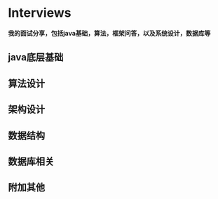 # Interviews
**我的面试分享，包括java基础，算法，框架问答，以及系统设计，数据库等**
## java底层基础

## 算法设计

## 架构设计

## 数据结构

## 数据库相关

## 附加其他

